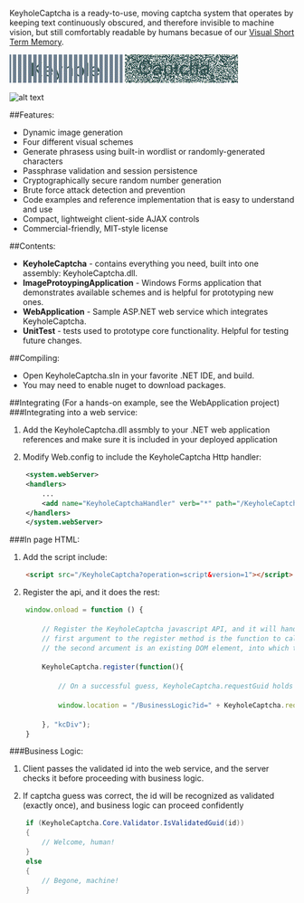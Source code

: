 KeyholeCaptcha is a ready-to-use, moving captcha system that operates by
keeping text continuously obscured, and therefore invisible to machine vision,
but still comfortably readable by humans becasue of our [Visual Short Term Memory](https://en.wikipedia.org/wiki/Visual_short-term_memory "Wikipedia"). 

![alt text](https://github.com//etray/KeyholeCaptcha/blob/master/Images/Keyhole.gif?raw=true "Keyhole")
![alt text](https://github.com//etray/KeyholeCaptcha/blob/master/Images/Captcha.gif?raw=true "Captcha")

![alt text](https://github.com//etray/KeyholeCaptcha/blob/master/Images/Screenshot.gif?raw=true "Screenshot")

##Features: 
- Dynamic image generation
- Four different visual schemes
- Generate phrasess using built-in wordlist or randomly-generated characters
- Passphrase validation and session persistence
- Cryptographically secure random number generation
- Brute force attack detection and prevention
- Code examples and reference implementation that is easy to understand and use
- Compact, lightweight client-side AJAX controls
- Commercial-friendly, MIT-style license

##Contents:
- **KeyholeCaptcha** - contains everything you need, built into one assembly: 
  KeyholeCaptcha.dll.
- **ImageProtoypingApplication** - Windows Forms application that demonstrates
  available schemes and is helpful for prototyping new ones.
- **WebApplication** - Sample ASP.NET web service which integrates KeyholeCaptcha.
- **UnitTest** - tests used to prototype core functionality. Helpful for
  testing future changes.

##Compiling:
- Open KeyholeCaptcha.sln in your favorite .NET IDE, and build.
- You may need to enable nuget to download packages.

##Integrating
(For a hands-on example, see the WebApplication project)
###Integrating into a web service:

1. Add the KeyholeCaptcha.dll assmbly to your .NET web application references and 
   make sure it is included in your deployed application

2. Modify Web.config to include the KeyholeCaptcha Http handler:

```xml
	<system.webServer>
	<handlers>
		...
		<add name="KeyholeCaptchaHandler" verb="*" path="/KeyholeCaptcha" type="KeyholeCaptcha.Web.KeyholeCaptchaHandler" preCondition="integratedMode,runtimeVersionv4.0" />
	</handlers>
	</system.webServer>
```

###In page HTML: 

1. Add the script include:
```html
	<script src="/KeyholeCaptcha?operation=script&version=1"></script>
```
2. Register the api, and it does the rest:
```javascript
	window.onload = function () {

		// Register the KeyholeCaptcha javascript API, and it will handle the rest.
		// first argument to the register method is the function to call when captcha guess is correct.
		// the second arcument is an existing DOM element, into which the captcha control will be built.

		KeyholeCaptcha.register(function(){
				
			// On a successful guess, KeyholeCaptcha.requestGuid holds a token which can be passed to your web service.
				
			window.location = "/BusinessLogic?id=" + KeyholeCaptcha.requestGuid;			

		}, "kcDiv");
	}

```

###Business Logic:
	
1. Client passes the validated id into the web service, and the server checks it before proceeding with business logic.

2. If captcha guess was correct, the id will be recognized as validated (exactly once), and business logic can proceed confidently

```cs
    if (KeyholeCaptcha.Core.Validator.IsValidatedGuid(id))
    {
        // Welcome, human!
    }
    else
    {
        // Begone, machine!
    }
```